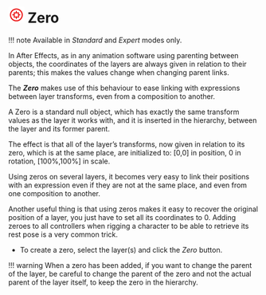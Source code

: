 # ![Zero Icon](img/duik-icons/automation/zero-icon-r.png) Zero

!!! note
    Available in _Standard_ and _Expert_ modes only.

In After Effects, as in any animation software using parenting between objects, the coordinates of the layers are always given in relation to their parents; this makes the values change when changing parent links.

The ***Zero*** makes use of this behaviour to ease linking with expressions between layer transforms, even from a composition to another.

A Zero is a standard null object, which has exactly the same transform values as the layer it works with, and it is inserted in the hierarchy, between the layer and its former parent.

The effect is that all of the layer’s transforms, now given in relation to its zero, which is at the same place, are initialized to: [0,0] in position, 0 in rotation, [100%,100%] in scale.

Using zeros on several layers, it becomes very easy to link their positions with an expression even if they are not at the same place, and even from one composition to another.

Another useful thing is that using zeros makes it easy to recover the original position of a layer, you just have to set all its coordinates to 0. Adding zeroes to all controllers when rigging a character to be able to retrieve its rest pose is a very common trick.

- To create a zero, select the layer(s) and click the *Zero* button.

!!! warning
    When a zero has been added, if you want to change the parent of the layer, be careful to change the parent of the zero and not the actual parent of the layer itself, to keep the zero in the hierarchy.
